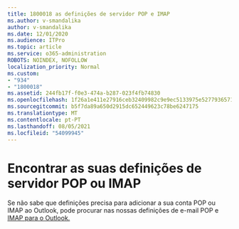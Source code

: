 ```yaml
---
title: 1800018 as definições de servidor POP e IMAP
ms.author: v-smandalika
author: v-smandalika
ms.date: 12/01/2020
ms.audience: ITPro
ms.topic: article
ms.service: o365-administration
ROBOTS: NOINDEX, NOFOLLOW
localization_priority: Normal
ms.custom:
- "934"
- "1800018"
ms.assetid: 244fb17f-f0e3-474a-b287-023f4fb74830
ms.openlocfilehash: 1f26a1e411e27916ceb32409982c9e9ec5133975e527793657160b598f7da892
ms.sourcegitcommit: b5f7da89a650d2915dc652449623c78be6247175
ms.translationtype: MT
ms.contentlocale: pt-PT
ms.lasthandoff: 08/05/2021
ms.locfileid: "54099945"
---
```

# <a name="find-your-pop-or-imap-server-settings"></a>Encontrar as suas definições de servidor POP ou IMAP

Se não sabe que definições precisa para adicionar a sua conta POP ou IMAP ao Outlook, pode procurar nas nossas definições de e-mail POP e [IMAP para o Outlook.](https://support.office.com/article/8361e398-8af4-4e97-b147-6c6c4ac95353.aspx)
  
 